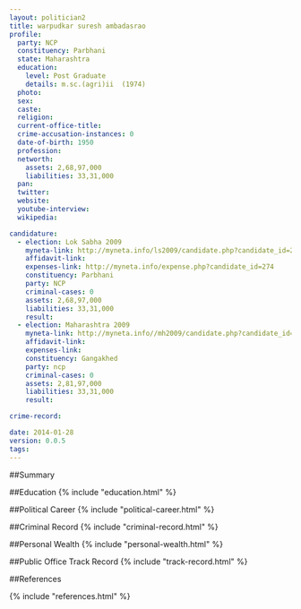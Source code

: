 ```yaml
---
layout: politician2
title: warpudkar suresh ambadasrao
profile: 
  party: NCP
  constituency: Parbhani
  state: Maharashtra
  education: 
    level: Post Graduate
    details: m.sc.(agri)ii  (1974)
  photo: 
  sex: 
  caste: 
  religion: 
  current-office-title: 
  crime-accusation-instances: 0
  date-of-birth: 1950
  profession: 
  networth: 
    assets: 2,68,97,000
    liabilities: 33,31,000
  pan: 
  twitter: 
  website: 
  youtube-interview: 
  wikipedia: 

candidature: 
  - election: Lok Sabha 2009
    myneta-link: http://myneta.info/ls2009/candidate.php?candidate_id=274
    affidavit-link: 
    expenses-link: http://myneta.info/expense.php?candidate_id=274
    constituency: Parbhani 
    party: NCP
    criminal-cases: 0
    assets: 2,68,97,000
    liabilities: 33,31,000
    result:  
  - election: Maharashtra 2009
    myneta-link: http://myneta.info//mh2009/candidate.php?candidate_id=1688
    affidavit-link: 
    expenses-link: 
    constituency: Gangakhed 
    party: ncp
    criminal-cases: 0
    assets: 2,81,97,000
    liabilities: 33,31,000
    result:  

crime-record: 

date: 2014-01-28
version: 0.0.5
tags: 
---
```

##Summary


##Education
{% include "education.html" %}


##Political Career
{% include "political-career.html" %}


##Criminal Record
{% include "criminal-record.html" %}


##Personal Wealth
{% include "personal-wealth.html" %}


##Public Office Track Record
{% include "track-record.html" %}


##References


{% include "references.html" %}